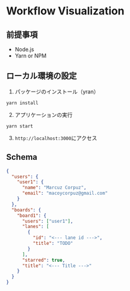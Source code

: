 # Workflow Visualization

## 前提事項

- Node.js
- Yarn or NPM

## ローカル環境の設定

1. パッケージのインストール（yran）

```
yarn install
```

2. アプリケーションの実行

```
yarn start
```

3. `http://localhost:3000`にアクセス

## Schema

```json
{
  "users": {
    "user1": {
      "name": "Marcuz Corpuz",
      "email": "macoycorpuz@gmail.com"
    }
  },
  "boards": {
    "board1": {
      "users": ["user1"],
      "lanes": [
        {
          "id": "<--- lane id --->",
          "title": "TODO"
        }
      ],
      "starred": true,
      "title": "<--- Title --->"
    }
  }
}
```
